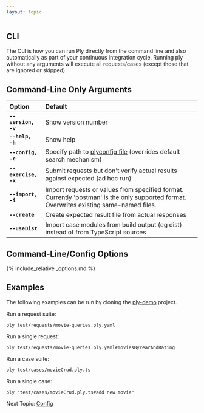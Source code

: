 ```yaml
---
layout: topic
---
```

## CLI
The CLI is how you can run Ply directly from the command line and also automatically as part of your 
continuous integration cycle. Running ply without any arguments will execute all requests/cases (except
those that are ignored or skipped).

## Command-Line Only Arguments

| Option | Default |
| :----- | :------ |
| **<code>--version, -v</code>** | Show version number
| **<code>--help, -h</code>** | Show help
| **<code>--config, -c</code>** | Specify path to [plyconfig file](config) (overrides default search mechanism)
| **<code>--exercise, -x</code>** | Submit requests but don't verify actual results against expected (ad hoc run)
| **<code>--import, -i</code>** | Import requests or values from specified format. Currently 'postman' is the only supported format. Overwrites existing same-named files.
| **<code>--create</code>** | Create expected result file from actual responses
| **<code>--useDist</code>** | Import case modules from build output (eg dist) instead of from TypeScript sources

## Command-Line/Config Options
{% include_relative _options.md %}


## Examples
The following examples can be run by cloning the [ply-demo](https://github.com/ply-ct/ply-demo) project.

Run a request suite:
```
ply test/requests/movie-queries.ply.yaml
```

Run a single request:
```
ply test/requests/movie-queries.ply.yaml#moviesByYearAndRating
```

Run a case suite:
```
ply test/cases/movieCrud.ply.ts
```

Run a single case:
```
ply "test/cases/movieCrud.ply.ts#add new movie"
```

Next Topic: [Config](config)
